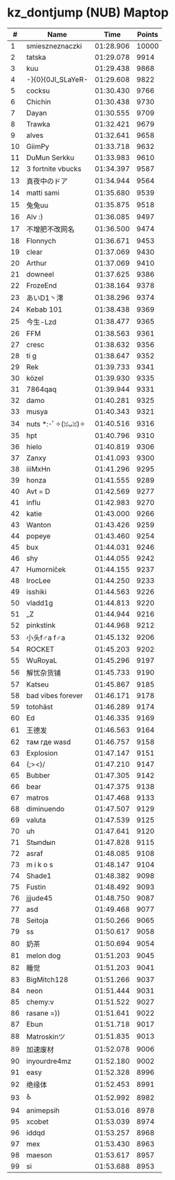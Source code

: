 # kz_dontjump (NUB) Maptop

|  # | Name | Time | Points |
|-------------- | -------------- | -------------- | -------------- | 
| 1 | smieszneznaczki | 01:28.906 | 10000 | 
| 2 | tatska | 01:29.078 | 9914 | 
| 3 | kuu | 01:29.438 | 9868 | 
| 4 | -}{0}{0JI_SLaYeR- | 01:29.608 | 9822 | 
| 5 | cocksu | 01:30.430 | 9766 | 
| 6 | Chichin | 01:30.438 | 9730 | 
| 7 | Dayan | 01:30.555 | 9709 | 
| 8 | Trawka | 01:32.421 | 9679 | 
| 9 | alves | 01:32.641 | 9658 | 
| 10 | GiimPy | 01:33.718 | 9632 | 
| 11 | DuMun Serkku | 01:33.983 | 9610 | 
| 12 | 3 fortnite vbucks | 01:34.397 | 9587 | 
| 13 | 真夜中のドア | 01:34.944 | 9564 | 
| 14 | matti sami | 01:35.680 | 9539 | 
| 15 | 兔兔uu | 01:35.875 | 9518 | 
| 16 | Alv :) | 01:36.085 | 9497 | 
| 17 | 不增肥不改网名 | 01:36.500 | 9474 | 
| 18 | Flonnych | 01:36.671 | 9453 | 
| 19 | clear | 01:37.069 | 9430 | 
| 20 | Arthur | 01:37.069 | 9410 | 
| 21 | downeel | 01:37.625 | 9386 | 
| 22 | FrozeEnd | 01:38.164 | 9378 | 
| 23 | あいD1丶澪 | 01:38.296 | 9374 | 
| 24 | Kebab 101 | 01:38.438 | 9369 | 
| 25 | 今生-Lzd | 01:38.477 | 9365 | 
| 26 | FFM | 01:38.563 | 9361 | 
| 27 | cresc | 01:38.632 | 9356 | 
| 28 | ti g | 01:38.647 | 9352 | 
| 29 | Rek | 01:39.733 | 9341 | 
| 30 | közel | 01:39.930 | 9335 | 
| 31 | 7864qaq | 01:39.944 | 9331 | 
| 32 | damo | 01:40.281 | 9325 | 
| 33 | musya | 01:40.343 | 9321 | 
| 34 | nuts *:･ﾟ✧(ꈍᴗꈍ)✧ | 01:40.516 | 9316 | 
| 35 | hpt | 01:40.796 | 9310 | 
| 36 | hielo | 01:40.819 | 9306 | 
| 37 | Zanxy | 01:41.093 | 9300 | 
| 38 | iiiMxHn | 01:41.296 | 9295 | 
| 39 | honza | 01:41.555 | 9289 | 
| 40 | Avt = D | 01:42.569 | 9277 | 
| 41 | influ | 01:42.983 | 9270 | 
| 42 | katie | 01:43.000 | 9266 | 
| 43 | Wanton | 01:43.426 | 9259 | 
| 44 | popeye | 01:43.460 | 9254 | 
| 45 | bux | 01:44.031 | 9246 | 
| 46 | shy | 01:44.055 | 9242 | 
| 47 | Humorníček | 01:44.155 | 9237 | 
| 48 | IrocLee | 01:44.250 | 9233 | 
| 49 | isshiki | 01:44.563 | 9226 | 
| 50 | vladd1g | 01:44.813 | 9220 | 
| 51 | _Z | 01:44.944 | 9216 | 
| 52 | pinkstink | 01:44.968 | 9212 | 
| 53 | 小头f♂a f♂a | 01:45.132 | 9206 | 
| 54 | ROCKET | 01:45.203 | 9202 | 
| 55 | WuRoyaL | 01:45.296 | 9197 | 
| 56 | 解忧杂货铺 | 01:45.733 | 9190 | 
| 57 | Katseu | 01:45.867 | 9185 | 
| 58 | bad vibes forever | 01:46.171 | 9178 | 
| 59 | totohäst | 01:46.289 | 9174 | 
| 60 | Ed | 01:46.335 | 9169 | 
| 61 | 王德发 | 01:46.563 | 9164 | 
| 62 | там где wasd | 01:46.757 | 9158 | 
| 63 | Explosion | 01:47.147 | 9151 | 
| 64 | (;><)/ | 01:47.210 | 9147 | 
| 65 | Bubber | 01:47.305 | 9142 | 
| 66 | bear | 01:47.375 | 9138 | 
| 67 | matros | 01:47.468 | 9133 | 
| 68 | diminuendo | 01:47.507 | 9129 | 
| 69 | valuta | 01:47.539 | 9125 | 
| 70 | uh | 01:47.641 | 9120 | 
| 71 | Stыndыn | 01:47.828 | 9115 | 
| 72 | asraf | 01:48.085 | 9108 | 
| 73 | m i k o s | 01:48.147 | 9104 | 
| 74 | Shade1 | 01:48.382 | 9098 | 
| 75 | Fustin | 01:48.492 | 9093 | 
| 76 | jjjude45 | 01:48.750 | 9087 | 
| 77 | asd | 01:49.468 | 9077 | 
| 78 | Seitoja | 01:50.266 | 9065 | 
| 79 | ss | 01:50.617 | 9058 | 
| 80 | 奶茶 | 01:50.694 | 9054 | 
| 81 | melon dog | 01:51.203 | 9045 | 
| 82 | 睡觉 | 01:51.203 | 9041 | 
| 83 | BigMitch128 | 01:51.266 | 9037 | 
| 84 | neon | 01:51.444 | 9031 | 
| 85 | chemy:v | 01:51.522 | 9027 | 
| 86 | rasane =)) | 01:51.641 | 9022 | 
| 87 | Ebun | 01:51.718 | 9017 | 
| 88 | Matroskinツ | 01:51.835 | 9013 | 
| 89 | 加速废材 | 01:52.078 | 9006 | 
| 90 | inyourdre4mz | 01:52.180 | 9002 | 
| 91 | easy | 01:52.328 | 8996 | 
| 92 | 绝缘体 | 01:52.453 | 8991 | 
| 93 | ♿ | 01:52.992 | 8982 | 
| 94 | animepsih | 01:53.016 | 8978 | 
| 95 | xcobet | 01:53.039 | 8974 | 
| 96 | iddqd | 01:53.257 | 8968 | 
| 97 | mex | 01:53.430 | 8963 | 
| 98 | maeson | 01:53.617 | 8957 | 
| 99 | si | 01:53.688 | 8953 | 

